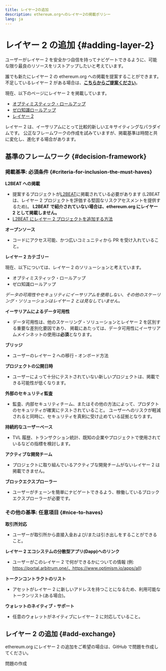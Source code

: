 ```yaml
---
title: レイヤー2の追加
description: ethereum.orgへのレイヤー2の掲載ポリシー
lang: ja
---
```


# レイヤー 2 の追加 {#adding-layer-2}

ユーザーがレイヤー 2 を安全かつ自信を持ってナビゲートできるように、可能な限り最良のリソースをリストアップしたいと考えています。

誰でも新たにレイヤー 2 の ethereum.org への掲載を提案することができます。 不足しているレイヤー 2 がある場合は、**[こちらからご提案ください](https://github.com/ethereum/ethereum-org-website/issues/new?&template=suggest_layer2.md)**。

現在、以下のページにレイヤー 2 を掲載しています。

- [オプティミスティック・ロールアップ](/developers/docs/scaling/optimistic-rollups/)
- [ゼロ知識ロールアップ](/developers/docs/scaling/zk-rollups/)
- [レイヤー 2](/layer-2/)

レイヤー 2 は、イーサリアムにとって比較的新しいエキサイティングなパラダイムです。 公正なフレームワークの作成を試みていますが、掲載基準は時間と共に変化し、進化する場合があります。

## 基準のフレームワーク {#decision-framework}

### 掲載基準: 必須条件 {#criteria-for-inclusion-the-must-haves}

**L2BEAT への掲載**

- 提案するプロジェクトが[L2BEAT](https://l2beat.com)に掲載されている必要があります (L2BEAT は、レイヤー 2 プロジェクトを評価する堅固なリスクアセスメントを提供するため)。 **L2BEAT で紹介されていない場合は、ethereum.org にレイヤー 2 として掲載しません。**
- [L2BEAT にレイヤー 2 プロジェクトを追加する方法](https://github.com/l2beat/l2beat/blob/master/CONTRIBUTING.md)

**オープンソース**

- コードにアクセス可能、かつ広いコミュニティから PR を受け入れていること。

**レイヤー 2 カテゴリー**

現在、以下については、レイヤー 2 のソリューションと考えています。

- オプティミスティック・ロールアップ
- ゼロ知識ロールアップ

_データの可用性やセキュリティにイーサリアムを使用しない、その他のスケーリング・ソリューションはレイヤー 2 とは見なしていません。_

**イーサリアムによるデータ可用性**

- データ可用性は、他のスケーリング・ソリューションとレイヤー 2 を区別する重要な差別化要因であり、 掲載にあたっては、データ可用性にイーサリアムメインネットの使用は**必須**となります。

**ブリッジ**

- ユーザーのレイヤー 2 への移行・オンボード方法

**プロジェクトの公開日時**

- ユーザーによって十分にテストされていない新しいプロジェクトは、掲載できる可能性が低くなります。

**外部のセキュリティ監査**

- 監査、内部セキュリティチーム、またはその他の方法によって、プロダクトのセキュリティが確実にテストされていること。 ユーザーへのリスクが軽減されると同時に、セキュリティを真剣に受け止めている証拠となります。

**持続的なユーザーベース**

- TVL 履歴、トランザクション統計、既知の企業やプロジェクトで使用されているなどの指標を検討します。

**アクティブな開発チーム**

- プロジェクトに取り組んでいるアクティブな開発チームがないレイヤー 2 は掲載できません。

**ブロックエクスプローラー**

- ユーザーがチェーンを簡単にナビゲートできるよう、稼働しているブロックエクスプローラーが必要です。

### その他の基準: 任意項目 {#nice-to-haves}

**取引所対応**

- ユーザーが取引所から直接入金および/または引き出しをすることができること。

**レイヤー 2 エコシステムの分散型アプリ(Dapp)へのリンク**

- ユーザーがこのレイヤー 2 で何ができるかについての情報 (例: https://portal.arbitrum.one/、https://www.optimism.io/apps/all)

**トークンコントラクトのリスト**

- アセットがレイヤー 2 に新しいアドレスを持つことになるため、利用可能なトークンリスト(ある場合)。

**ウォレットのネイティブ・サポート**

- 任意のウォレットがネイティブにレイヤー 2 に対応していること。

## レイヤー 2 の追加 {#add-exchange}

ethereum.org にレイヤー 2 の追加をご希望の場合は、GitHub で問題を作成してください。

<ButtonLink to="https://github.com/ethereum/ethereum-org-website/issues/new?&template=suggest_layer2.md">
  問題の作成
</ButtonLink>
